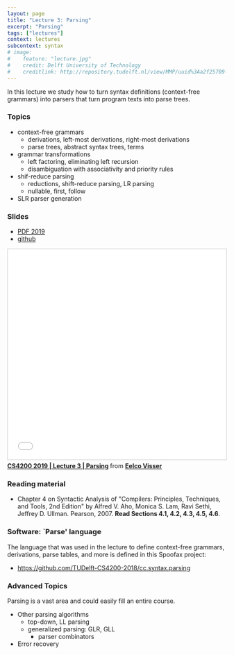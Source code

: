```yaml
---
layout: page
title: "Lecture 3: Parsing"
excerpt: "Parsing"
tags: ["lectures"]
context: lectures
subcontext: syntax
# image:
#    feature: "lecture.jpg"
#    credit: Delft University of Technology
#    creditlink: http://repository.tudelft.nl/view/MMP/uuid%3Aa2f25709-c56e-453e-9394-4a05acf603a4/
---
```


In this lecture we study how to turn syntax definitions (context-free grammars) into parsers that turn program texts into parse trees.

### Topics

- context-free grammars
  - derivations, left-most derivations, right-most derivations
  - parse trees, abstract syntax trees, terms
- grammar transformations
  - left factoring, eliminating left recursion
  - disambiguation with associativity and priority rules
- shif-reduce parsing
  - reductions, shift-reduce parsing, LR parsing
  - nullable, first, follow
- SLR parser generation


### Slides

- [PDF 2019](https://github.com/TUDelft-CS4200-2019/lectures/raw/master/03-parsing/CS4200-2019-3-parsing.pdf)
- [github](https://github.com/TUDelft-CS4200-2019/lectures/tree/master/03-parsing)

<iframe src="//www.slideshare.net/slideshow/embed_code/key/HcAB5QGvTyO7ur" width="595" height="485" frameborder="0" marginwidth="0" marginheight="0" scrolling="no" style="border:1px solid #CCC; border-width:1px; margin-bottom:5px; max-width: 100%;" allowfullscreen> </iframe> <div style="margin-bottom:5px"> <strong> <a href="//www.slideshare.net/eelcovisser/cs4200-2019-lecture-3-parsing" title="CS4200 2019 | Lecture 3 | Parsing" target="_blank">CS4200 2019 | Lecture 3 | Parsing</a> </strong> from <strong><a href="https://www.slideshare.net/eelcovisser" target="_blank">Eelco Visser</a></strong> </div>

### Reading material

- Chapter 4 on Syntactic Analysis of "Compilers: Principles, Techniques, and Tools, 2nd Edition" by Alfred V. Aho, Monica S. Lam, Ravi Sethi, Jeffrey D. Ullman. Pearson, 2007. **Read Sections 4.1, 4.2, 4.3, 4.5, 4.6**.

### Software: `Parse' language

The language that was used in the lecture to define context-free grammars, derivations, parse tables, and more is defined in this Spoofax project:

- https://github.com/TUDelft-CS4200-2018/cc.syntax.parsing

### Advanced Topics

Parsing is a vast area and could easily fill an entire course.

- Other parsing algorithms
  - top-down, LL parsing
  - generalized parsing: GLR, GLL
	- parser combinators
- Error recovery
